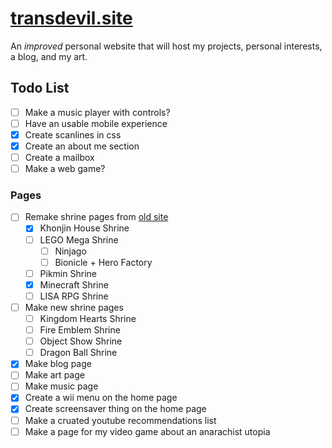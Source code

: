 # [transdevil.site](https://transdevil.site/)

An _improved_ personal website that will host my projects, personal interests, a blog, and my art.

## Todo List

- [ ] Make a music player with controls?
- [ ] Have an usable mobile experience
- [x] Create scanlines in css
- [x] Create an about me section
- [ ] Create a mailbox
- [ ] Make a web game?

### Pages

- [ ] Remake shrine pages from [old site](https://thetransgenderdevil.neocities.org/)
  - [x] Khonjin House Shrine
  - [ ] LEGO Mega Shrine
    - [ ] Ninjago
    - [ ] Bionicle + Hero Factory
  - [ ] Pikmin Shrine
  - [x] Minecraft Shrine
  - [ ] LISA RPG Shrine
- [ ] Make new shrine pages
  - [ ] Kingdom Hearts Shrine
  - [ ] Fire Emblem Shrine
  - [ ] Object Show Shrine
  - [ ] Dragon Ball Shrine
- [x] Make blog page
- [ ] Make art page
- [ ] Make music page
- [x] Create a wii menu on the home page
- [x] Create screensaver thing on the home page
- [ ] Make a cruated youtube recommendations list
- [ ] Make a page for my video game about an anarachist utopia
